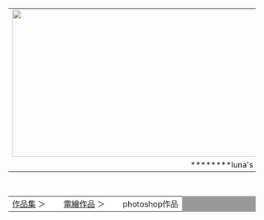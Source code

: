<html>
<head>
<meta charset="UTF-8">
</head>
<body>
<center>
<div id="head">
<table width="1000"border="0" cellpadding="0"cellspacing="0">
<tr>
<td><img src="title.jpg"width="1000"height="300"></td>
</tr>

<tr>
<td align="center">********luna's website********</td>
</tr>

</table>
</div>



<div id="nav1"><br>
<table width="1000"border="0"cellpadding="0"cellspacing="1"bgcolor="#999999">
<tr>
<td align="left"bgcolor="#ffffff"><a href="index.html">作品集</a>  ＞　　
<a href="index.html">電繪作品</a>  ＞　　
photoshop作品
</td>
</tr>
</table>
</div>


</body>
</html>
